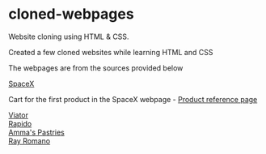 # cloned-webpages
Website cloning using HTML &amp; CSS.
<br>
<p>Created a few cloned websites while learning HTML and CSS</p>

<p>The webpages are from the sources provided below</p>
<a href = "https://shop.spacex.com/">SpaceX</a>
<p>Cart for the first product in the SpaceX webpage - <a href = "https://shop.spacex.com/collections/trending/products/spacex-fram2-t-shirt">Product reference page</a></p>
<a href = "https://www.viator.com/?m=33953&supag=1240250194145278&supca=676923706&supsc=kwd-77515991602646&supai=77515770892157&supdv=c&supnt=o&suplp=116074&supli=3169&supti=kwd-77515991602646&tsem=true&supci=kwd-77515991602646&&msclkid=431f972fd48a1770d7e7ff222c8de78d&gclid=431f972fd48a1770d7e7ff222c8de78d&gclsrc=3p.ds&gad_source=7">Viator </a><br>
<a href = "https://www.rapido.bike/Home">Rapido</a> <br>
<a href = "https://ammaspastries.in/">Amma's Pastries</a>   <br>
<a href = "https://www.rayromanocontracting.com/#home1">Ray Romano</a>


